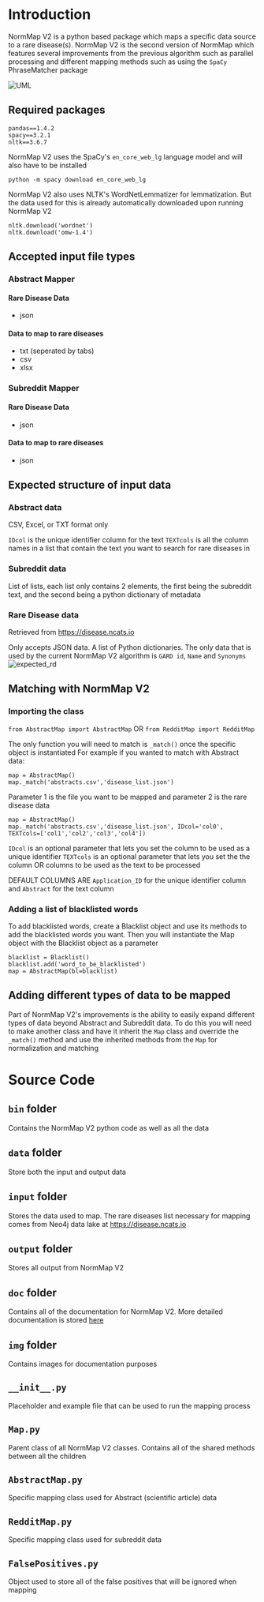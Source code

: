 # Introduction
NormMap V2 is a python based package which maps a specific data source to a rare disease(s). NormMap V2 is the second version of NormMap which features several improvements from the previous algorithm such as parallel processing and different mapping methods such as using the `SpaCy` PhraseMatcher package 

![UML](doc/img/UML_Mapper.png)

## Required packages
```
pandas==1.4.2
spacy==3.2.1
nltk==3.6.7
```
NormMap V2 uses the SpaCy's `en_core_web_lg` language model and will also have to be installed
```
python -m spacy download en_core_web_lg
```
NormMap V2 also uses NLTK's WordNetLemmatizer for lemmatization. But the data used for this is already automatically downloaded upon running NormMap V2
```
nltk.download('wordnet')
nltk.download('omw-1.4')
```

## Accepted input file types
### Abstract Mapper
#### Rare Disease Data
- json
#### Data to map to rare diseases
- txt (seperated by tabs)
- csv
- xlsx
### Subreddit Mapper
#### Rare Disease Data
- json
#### Data to map to rare diseases 
- json

## Expected structure of input data
### Abstract data
CSV, Excel, or TXT format only

`IDcol` is the unique identifier column for the text
`TEXTcols` is all the column names in a list that contain the text you want to search for rare diseases in
### Subreddit data
List of lists, each list only contains 2 elements, the first being the subreddit text, and the second being a python dictionary of metadata 
### Rare Disease data
Retrieved from https://disease.ncats.io

Only accepts JSON data. A list of Python dictionaries. The only data that is used by the current NormMap V2 algorithm is `GARD id`, `Name` and `Synonyms`
![expected_rd](doc/img/input_expected_rd.PNG)

## Matching with NormMap V2
### Importing the class
```from AbstractMap import AbstractMap```
OR
```from RedditMap import RedditMap```

The only function you will need to match is `_match()` once the specific object is instantiated
For example if you wanted to match with Abstract data:
```
map = AbstractMap()
map._match('abstracts.csv','disease_list.json')
```
Parameter 1 is the file you want to be mapped and parameter 2 is the rare disease data

```
map = AbstractMap()
map._match('abstracts.csv','disease_list.json', IDcol='col0', TEXTcols=['col1','col2','col3','col4'])
```
`IDcol` is an optional parameter that lets you set the column to be used as a unique identifier
`TEXTcols` is an optional parameter that lets you set the the column OR columns to be used as the text to be processed

DEFAULT COLUMNS ARE `Application_ID` for the unique identifier column and `Abstract` for the text column

### Adding a list of blacklisted words
To add blacklisted words, create a Blacklist object and use its methods to add the blacklisted words you want.
Then you will instantiate the Map object with the Blacklist object as a parameter
```
blacklist = Blacklist()
blacklist.add('word_to_be_blacklisted')
map = AbstractMap(bl=blacklist)
```
## Adding different types of data to be mapped
Part of NormMap V2's improvements is the ability to easily expand different types of data beyond Abstract and Subreddit data. To do this you will need to make another class and have it inherit the `Map` class and override the `_match()` method and use the inherited methods from the `Map` for normalization and matching

# Source Code
## `bin` folder
Contains the NormMap V2 python code as well as all the data
## `data` folder
Store both the input and output data
## `input` folder
Stores the data used to map. The rare diseases list necessary for mapping comes from Neo4j data lake at https://disease.ncats.io
## `output` folder
Stores all output from NormMap V2
## `doc` folder
Contains all of the documentation for NormMap V2. More detailed documentation is stored [here](doc/Mapper_Description.docx)
## `img` folder
Contains images for documentation purposes
## `__init__.py`
Placeholder and example file that can be used to run the mapping process
## `Map.py`
Parent class of all NormMap V2 classes. Contains all of the shared methods between all the children
## `AbstractMap.py`
Specific mapping class used for Abstract (scientific article) data
## `RedditMap.py`
Specific mapping class used for subreddit data
## `FalsePositives.py`
Object used to store all of the false positives that will be ignored when mapping
